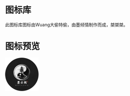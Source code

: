 # 图标库
此图标库图标由Wuang大偷特偷，由墨倾情制作而成，桀桀桀。

# 图标预览
[![picName](https://raw.githubusercontent.com/W126-L/Tool/main/IconSet/108px/0-Mo.png)](https://raw.githubusercontent.com/W126-L/Tool/main/IconSet/108px/0-Mo.png)